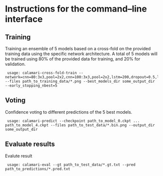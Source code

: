 # Instructions for the command–line interface

## Training 
Training an ensemble of 5 models based on a cross-fold on the provided training data using the specific network architecture. A total of 5 models will be trained using 80% of the provided data for training, and 20% for validation.

	 usage: calamari-cross-fold-train --network=cnn=80:3x3,pool=2x2,cnn=100:3x3,pool=2x2,lstm=200,dropout=0.5,lstm=200,dropout=0.5 --files path_to_training_data/*.png --best_models_dir some_output_dir --early_stopping_nbest=5 

## Voting
Confidence voting to different predictions of the 5 best models.
  
 	 usage: calamari-predict --checkpoint path_to_model_0.ckpt ... path_to_model_4.ckpt --files path_to_test_data/*.bin.png --output_dir some_output_dir
 
## Evaluate results
Evalute result 

	 usage: calamari-eval --gt path_to_test_data/*.gt.txt --pred path_to_predictions/*.pred.txt

 
